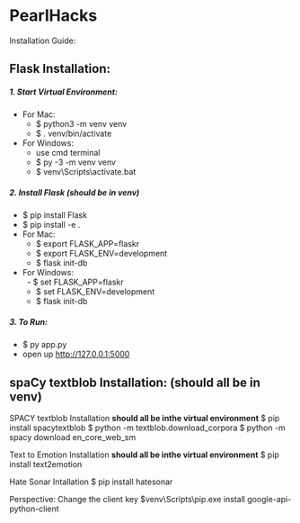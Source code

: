 # PearlHacks  
Installation Guide:  
## **Flask Installation:**  
##### 1. Start Virtual Environment:  
- For Mac:   
  - $ python3 -m venv venv  
  - $ . venv/bin/activate  
- For Windows: 
  - use cmd terminal
  - $ py -3 -m venv venv
  - $ venv\Scripts\activate.bat
##### 2. Install Flask (should be in venv)  
- $ pip install Flask
- $ pip install -e .
- For Mac:
  - $ export FLASK_APP=flaskr  
  - $ export FLASK_ENV=development
  - $ flask init-db    
- For Windows:  
  - $ set FLASK_APP=flaskr  
  - $ set FLASK_ENV=development  
  - $ flask init-db  
##### 3. To Run:  
- $ py app.py
- open up http://127.0.0.1:5000

## **spaCy textblob Installation: (should all be in venv)**    

SPACY textblob Installation **should all be inthe virtual environment**
    $ pip install spacytextblob 
    $ python -m textblob.download_corpora
    $ python -m spacy download en_core_web_sm

Text to Emotion Installation **should all be inthe virtual environment**
    $ pip install text2emotion

Hate Sonar Intallation
    $ pip install hatesonar

Perspective:
    Change the client key
    $venv\Scripts\pip.exe install google-api-python-client
